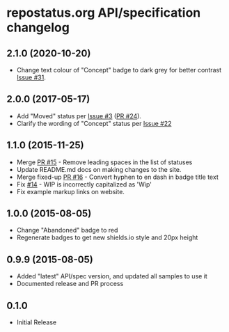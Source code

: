 repostatus.org API/specification changelog
===========================================

2.1.0 (2020-10-20)
------------------

- Change text colour of "Concept" badge to dark grey for better contrast [Issue #31](https://github.com/jantman/repostatus.org/issues/31).

2.0.0 (2017-05-17)
------------------

- Add "Moved" status per [Issue #3](https://github.com/jantman/repostatus.org/issues/3) ([PR #24](https://github.com/jantman/repostatus.org/pull/24)).
- Clarify the wording of "Concept" status per [Issue #22](https://github.com/jantman/repostatus.org/issues/22)

1.1.0 (2015-11-25)
------------------

- Merge [PR #15](https://github.com/jantman/repostatus.org/pull/15) - Remove leading spaces in the list of statuses
- Update README.md docs on making changes to the site.
- Merge fixed-up [PR #16](https://github.com/jantman/repostatus.org/pull/16) - Convert hyphen to en dash in badge title text
- Fix [#14](https://github.com/jantman/repostatus.org/issues/14) - WIP is incorrectly capitalized as 'Wip'
- Fix example markup links on website.

1.0.0 (2015-08-05)
------------------

- Change "Abandoned" badge to red
- Regenerate badges to get new shields.io style and 20px height

0.9.9 (2015-08-05)
------------------

- Added "latest" API/spec version, and updated all samples to use it
- Documented release and PR process

0.1.0
------

- Initial Release
